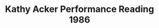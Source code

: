 ---
layout: manifest
title: Kathy Acker Performance Reading 1986
manifest_name: kathy-acker-performance-reading-1986

---